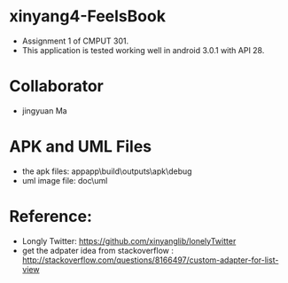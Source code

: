 # xinyang4-FeelsBook
* Assignment 1 of CMPUT 301.
* This application is tested working well in android 3.0.1 with API 28.

# Collaborator
* jingyuan Ma

# APK and UML Files 
* the apk files: appapp\build\outputs\apk\debug
* uml image file: doc\uml

# Reference:
* Longly Twitter: https://github.com/xinyanglib/lonelyTwitter 
* get the adpater idea from stackoverflow : http://stackoverflow.com/questions/8166497/custom-adapter-for-list-view
